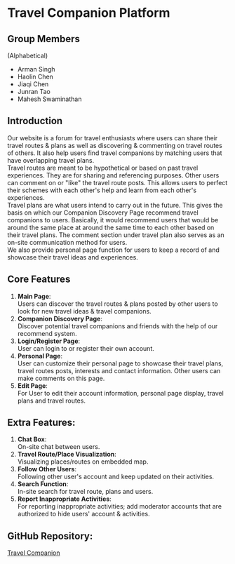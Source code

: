 # **Travel Companion Platform**

## Group Members

(Alphabetical)
- Arman Singh
- Haolin Chen
- Jiaqi Chen
- Junran Tao
- Mahesh Swaminathan

## Introduction

Our website is a forum for travel enthusiasts where users can share their 
travel routes & plans as well as discovering & commenting on travel routes of others.
It also help users find travel companions by matching users that have overlapping 
travel plans.<br />
Travel routes are meant to be hypothetical or based on past travel experiences. 
They are for sharing and referencing purposes. Other users can comment on or "like" 
the travel route posts. This allows users to perfect their schemes with each other's help
and learn from each other's experiences.<br />
Travel plans are what users intend to carry out in the future. This gives the
basis on which our Companion Discovery Page recommend travel companions to users.
Basically, it would recommend users that would be around the same place at around 
the same time to each other based on their travel plans. The comment section under
travel plan also serves as an on-site communication method for users. <br />
We also provide personal page function for users to keep a record of and showcase their 
travel ideas and experiences.

## Core Features

1. **Main Page**: <br />Users can discover the travel routes & plans posted by other users 
to look for new travel ideas & travel companions.
2. **Companion Discovery Page**: <br />Discover potential travel companions and friends with
the help of our recommend system.
4. **Login/Register Page**: <br />User can login to or register their own account.
5. **Personal Page**: <br />User can customize their personal page to showcase 
their travel plans, travel routes posts, interests and contact information.
Other users can make comments on this page.
6. **Edit Page**: <br />For User to edit their account information, personal page 
display, travel plans and travel routes.

## Extra Features:

1. **Chat Box**: <br />On-site chat between users.
2. **Travel Route/Place Visualization**: <br />Visualizing places/routes on embedded map.
3. **Follow Other Users**: <br />Following other user's account and keep updated on their activities.
4. **Search Function**: <br />In-site search for travel route, plans and users.
5. **Report Inappropriate Activities**: <br />For reporting inappropriate activities; add moderator accounts that
are authorized to hide users' account & activities.

## GitHub Repository:

[Travel Companion](https://github.com/TOXXXX/TravelCompanion)
